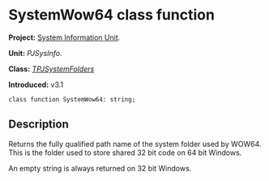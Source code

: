 # SystemWow64 class function #

**Project:** [System Information Unit](SystemInformationUnit.md).

**Unit:** _PJSysInfo_.

**Class:** _[TPJSystemFolders](TPJSystemFolders.md)_

**Introduced:** v3.1

```
class function SystemWow64: string;
```

## Description ##

Returns the fully qualified path name of the system folder used by WOW64. This is the folder used to store shared 32 bit code on 64 bit Windows.

An empty string is always returned on 32 bit Windows.